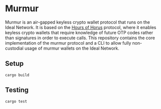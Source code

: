 # Murmur

Murmur is an air-gapped keyless crypto wallet protocol that runs on the Ideal Network. It is based on the [Hours of Horus](https://eprint.iacr.org/2021/715) protocol, where it enables keyless crypto wallets that require knowledge of future OTP codes rather than signatures in order to execute calls. This repository contains the core implementation of the murmur protocol and a CLI to allow fully non-custodial usage of murmur wallets on the Ideal Network.

## Setup

```
cargo build
```

## Testing

```
cargo test
```
